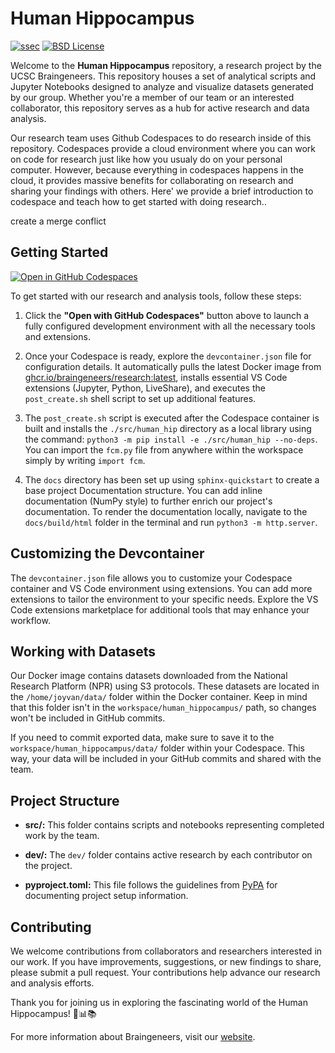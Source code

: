 # Human Hippocampus

[![ssec](https://img.shields.io/badge/SSEC-Project-purple?logo=data:image/png;base64,iVBORw0KGgoAAAANSUhEUgAAAA0AAAAOCAQAAABedl5ZAAAACXBIWXMAAAHKAAABygHMtnUxAAAAGXRFWHRTb2Z0d2FyZQB3d3cuaW5rc2NhcGUub3Jnm+48GgAAAMNJREFUGBltwcEqwwEcAOAfc1F2sNsOTqSlNUopSv5jW1YzHHYY/6YtLa1Jy4mbl3Bz8QIeyKM4fMaUxr4vZnEpjWnmLMSYCysxTcddhF25+EvJia5hhCudULAePyRalvUteXIfBgYxJufRuaKuprKsbDjVUrUj40FNQ11PTzEmrCmrevPhRcVQai8m1PRVvOPZgX2JttWYsGhD3atbHWcyUqX4oqDtJkJiJHUYv+R1JbaNHJmP/+Q1HLu2GbNoSm3Ft0+Y1YMdPSTSwQAAAABJRU5ErkJggg==&style=plastic)](https://escience.washington.edu/wetai/)
[![BSD License](https://badgen.net/badge/license/BSD-3-Clause/blue)](LICENSE)

Welcome to the **Human Hippocampus** repository, a research project by the UCSC Braingeneers. This repository houses a set of analytical scripts and Jupyter Notebooks designed to analyze and visualize datasets generated by our group. Whether you're a member of our team or an interested collaborator, this repository serves as a hub for active research and data analysis.

Our research team uses Github Codespaces to do research inside of this repository. Codespaces provide a cloud environment where you can work on code for research just like how you usualy do on your personal computer. However, because everything in codespaces happens in the cloud, it provides massive benefits for collaborating on research and sharing your findings with others. Here' we provide a brief introduction to codespace and teach how to get started with doing research..


create a merge conflict

## Getting Started

[![Open in GitHub Codespaces](https://github.com/codespaces/badge.svg)](https://codespaces.new/uw-ssec/human_hippocampus?quickstart=1)

To get started with our research and analysis tools, follow these steps:

1. Click the **"Open with GitHub Codespaces"** button above to launch a fully configured development environment with all the necessary tools and extensions.

2. Once your Codespace is ready, explore the `devcontainer.json` file for configuration details. It automatically pulls the latest Docker image from [ghcr.io/braingeneers/research:latest](https://ghcr.io/braingeneers/research:latest), installs essential VS Code extensions (Jupyter, Python, LiveShare), and executes the `post_create.sh` shell script to set up additional features.

3. The `post_create.sh` script is executed after the Codespace container is built and installs the `./src/human_hip` directory as a local library using the command: `python3 -m pip install -e ./src/human_hip --no-deps`. You can import the `fcm.py` file from anywhere within the workspace simply by writing `import fcm`.

4. The `docs` directory has been set up using `sphinx-quickstart` to create a base project Documentation structure. You can add inline documentation (NumPy style) to further enrich our project's documentation. To render the documentation locally, navigate to the `docs/build/html` folder in the terminal and run `python3 -m http.server`.

## Customizing the Devcontainer

The `devcontainer.json` file allows you to customize your Codespace container and VS Code environment using extensions. You can add more extensions to tailor the environment to your specific needs. Explore the VS Code extensions marketplace for additional tools that may enhance your workflow.

## Working with Datasets

Our Docker image contains datasets downloaded from the National Research Platform (NPR) using S3 protocols. These datasets are located in the `/home/joyvan/data/` folder within the Docker container. Keep in mind that this folder isn't in the `workspace/human_hippocampus/` path, so changes won't be included in GitHub commits.

If you need to commit exported data, make sure to save it to the `workspace/human_hippocampus/data/` folder within your Codespace. This way, your data will be included in your GitHub commits and shared with the team.

## Project Structure

- **src/:** This folder contains scripts and notebooks representing completed work by the team.

- **dev/:** The `dev/` folder contains active research by each contributor on the project.

- **pyproject.toml:** This file follows the guidelines from [PyPA](https://packaging.python.org/tutorials/packaging-projects/) for documenting project setup information.

## Contributing

We welcome contributions from collaborators and researchers interested in our work. If you have improvements, suggestions, or new findings to share, please submit a pull request. Your contributions help advance our research and analysis efforts.

Thank you for joining us in exploring the fascinating world of the Human Hippocampus! 🧠📊📚

For more information about Braingeneers, visit our [website](https://braingeneers.ucsc.edu/).
